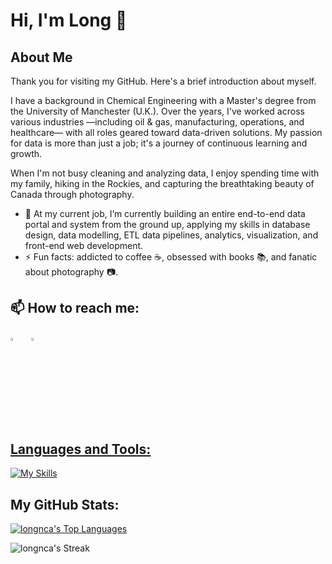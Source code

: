 # Hi, I'm Long 👋

## About Me

Thank you for visiting my GitHub. Here's a brief introduction about myself. 

I have a background in Chemical Engineering with a Master's degree from the University of Manchester (U.K.). Over the years, I've worked across various industries —including oil & gas, manufacturing, operations, and healthcare— with all roles geared toward data-driven solutions. My passion for data is more than just a job; it's a journey of continuous learning and growth. 

When I'm not busy cleaning and analyzing data, I enjoy spending time with my family, hiking in the Rockies, and capturing the breathtaking beauty of Canada through photography.

- 🔭 At my current job, I’m currently building an entire end-to-end data portal and system from the ground up, applying my skills in database design, data modelling, ETL data pipelines, analytics, visualization, and front-end web development.
- ⚡ Fun facts: addicted to coffee :coffee:, obsessed with books :books:, and fanatic about photography :camera:.

## 📫 How to reach me:
  
[<img src="https://img.icons8.com/color/48/000000/linkedin.png" width="3.5%"/>](https://www.linkedin.com/in/longnguyendata/)  &nbsp;&nbsp; <a href="mailto:nlonguk@gmail.com"> <img src="https://img.icons8.com/fluent/48/000000/gmail.png" width="3.5%"/>

## Languages and Tools:

[![My Skills](https://skillicons.dev/icons?i=py,sklearn,tensorflow,pytorch,django,docker,git,mysql,postgres,aws,azure,gcp,bash,powershell&perline=7)](https://skillicons.dev)

## My GitHub Stats:

[![longnca's Top Languages](https://github-readme-stats.vercel.app/api/top-langs/?username=longnca&theme=default&show_icons=true&hide_border=false&layout=compact)](https://gh-stats-gen.vercel.app/)

![longnca's Streak](https://github-readme-streak-stats.herokuapp.com/?user=longnca&theme=default&hide_border=false)

<!-- This is the legacy section of my Languages and Tools. 
<p align="left"> <a href="https://www.python.org" target="_blank" rel="noreferrer"> <img src="https://raw.githubusercontent.com/devicons/devicon/master/icons/python/python-original.svg" alt="python" width="40" height="40"/> </a> <a href="https://pandas.pydata.org/" target="_blank" rel="noreferrer"> <img src="https://raw.githubusercontent.com/devicons/devicon/2ae2a900d2f041da66e950e4d48052658d850630/icons/pandas/pandas-original.svg" alt="pandas" width="40" height="40"/> </a> <a href="https://www.mysql.com/" target="_blank" rel="noreferrer"> <img src="https://raw.githubusercontent.com/devicons/devicon/master/icons/mysql/mysql-original-wordmark.svg" alt="mysql" width="40" height="40"/> </a> <a href="https://www.postgresql.org" target="_blank" rel="noreferrer"> <img src="https://raw.githubusercontent.com/devicons/devicon/master/icons/postgresql/postgresql-original-wordmark.svg" alt="postgresql" width="40" height="40"/> </a> <a href="https://www.mongodb.com/" target="_blank" rel="noreferrer"> <img src="https://raw.githubusercontent.com/devicons/devicon/master/icons/mongodb/mongodb-original-wordmark.svg" alt="mongodb" width="40" height="40"/> </a> <a href="https://seaborn.pydata.org/" target="_blank" rel="noreferrer"> <img src="https://seaborn.pydata.org/_images/logo-mark-lightbg.svg" alt="seaborn" width="40" height="40"/> </a> <a href="https://scikit-learn.org/" target="_blank" rel="noreferrer"> <img src="https://upload.wikimedia.org/wikipedia/commons/0/05/Scikit_learn_logo_small.svg" alt="scikit_learn" width="40" height="40"/> </a> <a href="https://www.tensorflow.org" target="_blank" rel="noreferrer"> <img src="https://www.vectorlogo.zone/logos/tensorflow/tensorflow-icon.svg" alt="tensorflow" width="40" height="40"/> </a> <a href="https://hive.apache.org/" target="_blank" rel="noreferrer"> <img src="https://www.vectorlogo.zone/logos/apache_hive/apache_hive-icon.svg" alt="hive" width="40" height="40"/> </a> <a href="https://cloud.google.com" target="_blank" rel="noreferrer"> <img src="https://www.vectorlogo.zone/logos/google_cloud/google_cloud-icon.svg" alt="gcp" width="40" height="40"/> </a> <a href="https://www.elastic.co/kibana" target="_blank" rel="noreferrer"> <img src="https://www.vectorlogo.zone/logos/elasticco_kibana/elasticco_kibana-icon.svg" alt="kibana" width="40" height="40"/> </a> </p>
-->

<!-- This is the legacy section 
<p><img align="center" src="https://github-readme-stats.vercel.app/api/top-langs/?username=longnca&show_icons=true&locale=en&layout=compact" alt="longnca" /></p>

<p><img align="center" src="https://github-readme-streak-stats.herokuapp.com?user=longnca" alt="longnca" /></p>
-->
